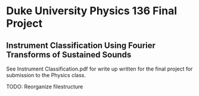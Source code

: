 # Duke University Physics 136 Final Project

## Instrument Classification Using Fourier Transforms of Sustained Sounds
See Instrument Classification.pdf for write up written for the final project for submission to the Physics class.

TODO: Reorganize filestructure
